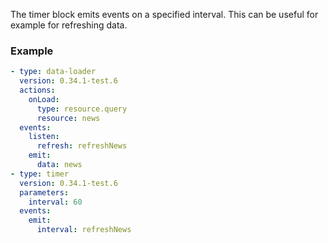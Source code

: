 The timer block emits events on a specified interval. This can be useful for example for refreshing
data.

### Example

```yaml
- type: data-loader
  version: 0.34.1-test.6
  actions:
    onLoad:
      type: resource.query
      resource: news
  events:
    listen:
      refresh: refreshNews
    emit:
      data: news
- type: timer
  version: 0.34.1-test.6
  parameters:
    interval: 60
  events:
    emit:
      interval: refreshNews
```
